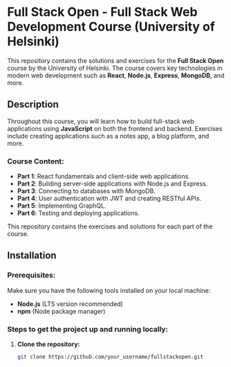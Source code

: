 # Full Stack Open - Full Stack Web Development Course (University of Helsinki)

This repository contains the solutions and exercises for the **Full Stack Open** course by the University of Helsinki. The course covers key technologies in modern web development such as **React**, **Node.js**, **Express**, **MongoDB**, and more.

## Description

Throughout this course, you will learn how to build full-stack web applications using **JavaScript** on both the frontend and backend. Exercises include creating applications such as a notes app, a blog platform, and more.

### Course Content:
- **Part 1**: React fundamentals and client-side web applications.
- **Part 2**: Building server-side applications with Node.js and Express.
- **Part 3**: Connecting to databases with MongoDB.
- **Part 4**: User authentication with JWT and creating RESTful APIs.
- **Part 5**: Implementing GraphQL.
- **Part 6**: Testing and deploying applications.

This repository contains the exercises and solutions for each part of the course.

## Installation

### Prerequisites:
Make sure you have the following tools installed on your local machine:
- **Node.js** (LTS version recommended)
- **npm** (Node package manager)

### Steps to get the project up and running locally:
1. **Clone the repository:**
   ```bash
   git clone https://github.com/your_username/fullstackopen.git
